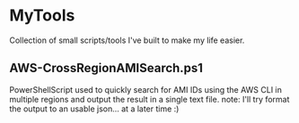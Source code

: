 # MyTools
Collection of small scripts/tools I've built to make my life easier.

## AWS-CrossRegionAMISearch.ps1
PowerShellScript used to quickly search for AMI IDs using the AWS CLI in multiple regions and output the result in a single text file.
note: I'll try format the output to an usable json... at a later time :)
